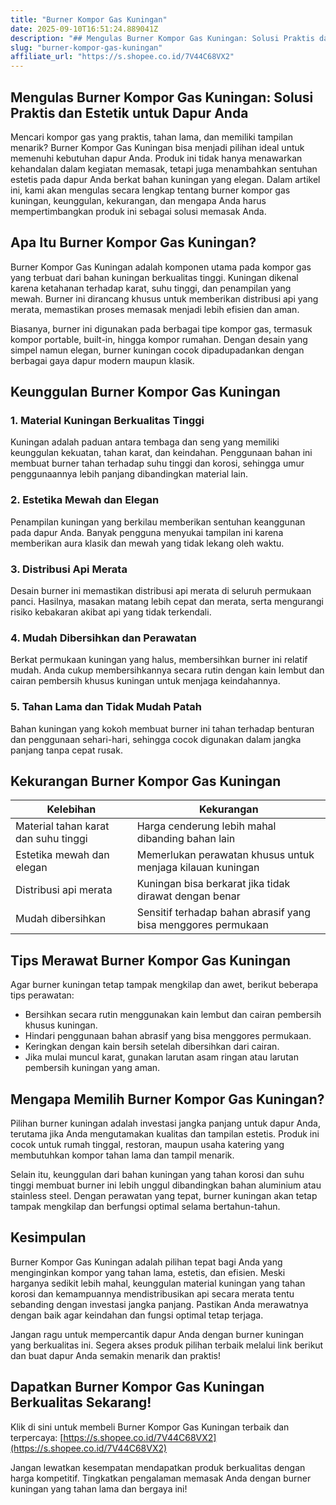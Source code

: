 ```yaml
---
title: "Burner Kompor Gas Kuningan"
date: 2025-09-10T16:51:24.889041Z
description: "## Mengulas Burner Kompor Gas Kuningan: Solusi Praktis dan Estetik untuk Dapur Anda..."
slug: "burner-kompor-gas-kuningan"
affiliate_url: "https://s.shopee.co.id/7V44C68VX2"
---
```

## Mengulas Burner Kompor Gas Kuningan: Solusi Praktis dan Estetik untuk Dapur Anda

Mencari kompor gas yang praktis, tahan lama, dan memiliki tampilan menarik? Burner Kompor Gas Kuningan bisa menjadi pilihan ideal untuk memenuhi kebutuhan dapur Anda. Produk ini tidak hanya menawarkan kehandalan dalam kegiatan memasak, tetapi juga menambahkan sentuhan estetis pada dapur Anda berkat bahan kuningan yang elegan. Dalam artikel ini, kami akan mengulas secara lengkap tentang burner kompor gas kuningan, keunggulan, kekurangan, dan mengapa Anda harus mempertimbangkan produk ini sebagai solusi memasak Anda.

## Apa Itu Burner Kompor Gas Kuningan?

Burner Kompor Gas Kuningan adalah komponen utama pada kompor gas yang terbuat dari bahan kuningan berkualitas tinggi. Kuningan dikenal karena ketahanan terhadap karat, suhu tinggi, dan penampilan yang mewah. Burner ini dirancang khusus untuk memberikan distribusi api yang merata, memastikan proses memasak menjadi lebih efisien dan aman.

Biasanya, burner ini digunakan pada berbagai tipe kompor gas, termasuk kompor portable, built-in, hingga kompor rumahan. Dengan desain yang simpel namun elegan, burner kuningan cocok dipadupadankan dengan berbagai gaya dapur modern maupun klasik.

## Keunggulan Burner Kompor Gas Kuningan

### 1. Material Kuningan Berkualitas Tinggi

Kuningan adalah paduan antara tembaga dan seng yang memiliki keunggulan kekuatan, tahan karat, dan keindahan. Penggunaan bahan ini membuat burner tahan terhadap suhu tinggi dan korosi, sehingga umur penggunaannya lebih panjang dibandingkan material lain.

### 2. Estetika Mewah dan Elegan

Penampilan kuningan yang berkilau memberikan sentuhan keanggunan pada dapur Anda. Banyak pengguna menyukai tampilan ini karena memberikan aura klasik dan mewah yang tidak lekang oleh waktu.

### 3. Distribusi Api Merata

Desain burner ini memastikan distribusi api merata di seluruh permukaan panci. Hasilnya, masakan matang lebih cepat dan merata, serta mengurangi risiko kebakaran akibat api yang tidak terkendali.

### 4. Mudah Dibersihkan dan Perawatan

Berkat permukaan kuningan yang halus, membersihkan burner ini relatif mudah. Anda cukup membersihkannya secara rutin dengan kain lembut dan cairan pembersih khusus kuningan untuk menjaga keindahannya.

### 5. Tahan Lama dan Tidak Mudah Patah

Bahan kuningan yang kokoh membuat burner ini tahan terhadap benturan dan penggunaan sehari-hari, sehingga cocok digunakan dalam jangka panjang tanpa cepat rusak.

## Kekurangan Burner Kompor Gas Kuningan

| Kelebihan | Kekurangan |
|------------|----------------------------|
| Material tahan karat dan suhu tinggi | Harga cenderung lebih mahal dibanding bahan lain |
| Estetika mewah dan elegan | Memerlukan perawatan khusus untuk menjaga kilauan kuningan |
| Distribusi api merata | Kuningan bisa berkarat jika tidak dirawat dengan benar |
| Mudah dibersihkan | Sensitif terhadap bahan abrasif yang bisa menggores permukaan |

## Tips Merawat Burner Kompor Gas Kuningan

Agar burner kuningan tetap tampak mengkilap dan awet, berikut beberapa tips perawatan:

- Bersihkan secara rutin menggunakan kain lembut dan cairan pembersih khusus kuningan.
- Hindari penggunaan bahan abrasif yang bisa menggores permukaan.
- Keringkan dengan kain bersih setelah dibersihkan dari cairan.
- Jika mulai muncul karat, gunakan larutan asam ringan atau larutan pembersih kuningan yang aman.

## Mengapa Memilih Burner Kompor Gas Kuningan?

Pilihan burner kuningan adalah investasi jangka panjang untuk dapur Anda, terutama jika Anda mengutamakan kualitas dan tampilan estetis. Produk ini cocok untuk rumah tinggal, restoran, maupun usaha katering yang membutuhkan kompor tahan lama dan tampil menarik.

Selain itu, keunggulan dari bahan kuningan yang tahan korosi dan suhu tinggi membuat burner ini lebih unggul dibandingkan bahan aluminium atau stainless steel. Dengan perawatan yang tepat, burner kuningan akan tetap tampak mengkilap dan berfungsi optimal selama bertahun-tahun.

## Kesimpulan

Burner Kompor Gas Kuningan adalah pilihan tepat bagi Anda yang menginginkan kompor yang tahan lama, estetis, dan efisien. Meski harganya sedikit lebih mahal, keunggulan material kuningan yang tahan korosi dan kemampuannya mendistribusikan api secara merata tentu sebanding dengan investasi jangka panjang. Pastikan Anda merawatnya dengan baik agar keindahan dan fungsi optimal tetap terjaga.

Jangan ragu untuk mempercantik dapur Anda dengan burner kuningan yang berkualitas ini. Segera akses produk pilihan terbaik melalui link berikut dan buat dapur Anda semakin menarik dan praktis!

## Dapatkan Burner Kompor Gas Kuningan Berkualitas Sekarang!

Klik di sini untuk membeli Burner Kompor Gas Kuningan terbaik dan terpercaya: [https://s.shopee.co.id/7V44C68VX2](https://s.shopee.co.id/7V44C68VX2)

Jangan lewatkan kesempatan mendapatkan produk berkualitas dengan harga kompetitif. Tingkatkan pengalaman memasak Anda dengan burner kuningan yang tahan lama dan bergaya ini!